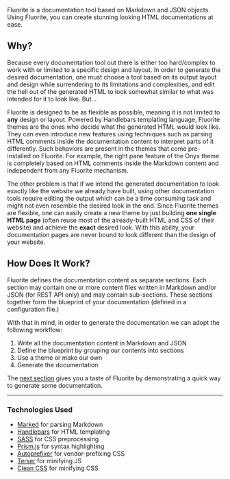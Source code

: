 Fluorite is a documentation tool based on Markdown and JSON objects. Using Fluorite, you can create stunning looking HTML documentations at ease.

## Why?

Because every documentation tool out there is either too hard/complex to work with or limited to a specific design and layout. In order to generate the desired documentation, one must choose a tool based on its output layout and design while surrendering to its limitations and complexities, and edit the hell out of the generated HTML to look somewhat similar to what was intended for it to look like. But...

Fluorite is designed to be as flexible as possible, meaning it is not limited to **any** design or layout. Powered by Handlebars templating language, Fluorite themes are the ones who decide what the generated HTML would look like. They can even introduce new features using techniques such as parsing HTML comments inside the documentation content to interpret parts of it differently. Such behaviors are present in the themes that come pre-installed on Fluorite. For example, the right pane feature of the Onyx theme is completely based on HTML comments inside the Markdown content and independent from any Fluorite mechanism.

The other problem is that if we intend the generated documentation to look exactly like the website we already have built, using other documentation tools require editing the output which can be a time consuming task and might not even resemble the desired look in the end. Since Fluorite themes are flexible, one can easily create a new theme by just building **one single HTML page** (often reuse most of the already-built HTML and CSS of their website) and achieve the **exact** desired look. With this ability, your documentation pages are never bound to look different than the design of your website.

## How Does It Work?

Fluorite defines the documentation content as separate sections. Each section may contain one or more content files written in Markdown and/or JSON (for REST API only) and may contain sub-sections. These sections together form the blueprint of your documentation (defined in a configuration file.)

With that in mind, in order to generate the documentation we can adopt the following workflow:
  1. Write all the documentation content in Markdown and JSON
  2. Define the blueprint by grouping our contents into sections
  3. Use a theme or make our own
  4. Generate the documentation

The [next section]({{versionRootPrefix}}/quick-start) gives you a taste of Fluorite by demonstrating a quick way to generate some documentation.

---

### Technologies Used

  - [Marked](https://github.com/markedjs/marked) for parsing Markdown
  - [Handlebars](https://handlebarsjs.com/) for HTML templating
  - [SASS](https://sass-lang.com/) for CSS preprocessing
  - [Prism.js](https://prismjs.com/) for syntax highlighting
  - [Autoprefixer](https://github.com/postcss/autoprefixer) for vendor-prefixing CSS
  - [Terser](https://github.com/fabiosantoscode/terser) for minifying JS
  - [Clean CSS](https://github.com/jakubpawlowicz/clean-css) for minifying CSS
